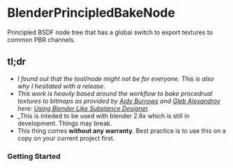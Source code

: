 # BlenderPrincipledBakeNode
Principled BSDF node tree that has a global switch to export textures to common PBR channels.

## tl;dr
* _I found out that the tool/node might not be for everyone. This is also why I hesitated with a release._
* _This work is heavily based around the workflow to bake procedrual textures to bitmaps as provided by [Aidy Burrows](https://twitter.com/AidyBurrows3D "@aidyburrows's twitter") and [Gleb Alexandrov](https://twitter.com/gleb_alexandrov "@gleb_alexandrov's twitter") here: [Using Blender Like Substance Designer](https://www.creativeshrimp.com/blender-substance-designer.html)._
* _This is inteded to be used with blender 2.8x which is still in development. Things may break.
* This thing comes __without any warranty__. Best practice is to use this on a copy on your current project first.


### Getting Started

